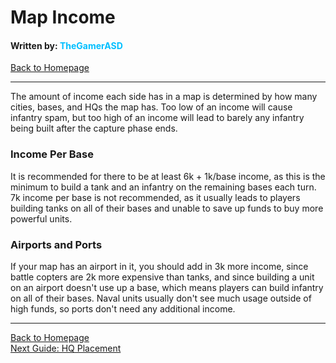 # Map Income
#### Written by: <span style="color:deepskyblue">TheGamerASD</span>
[Back to Homepage](..\index.html#content)

___

The amount of income each side has in a map is determined by how many cities, bases, and HQs the map has.
Too low of an income will cause infantry spam, but too high of an income will lead to barely any infantry being built after the capture phase ends.

### Income Per Base
It is recommended for there to be at least 6k + 1k/base income, as this is the minimum to build a tank and an infantry on the remaining bases each turn. 7k income per base is not recommended, as it usually leads to players building tanks on all of their bases and unable to save up funds to buy more powerful units.

### Airports and Ports
If your map has an airport in it, you should add in 3k more income, since battle copters are 2k more expensive than tanks, and since building a unit on an airport doesn't use up a base, which means players can build infantry on all of their bases. Naval units usually don't see much usage outside of high funds, so ports don't need any additional income.

___

[Back to Homepage](..\index.html#content)<br>
[Next Guide: HQ Placement](hq_placement.md#content)
